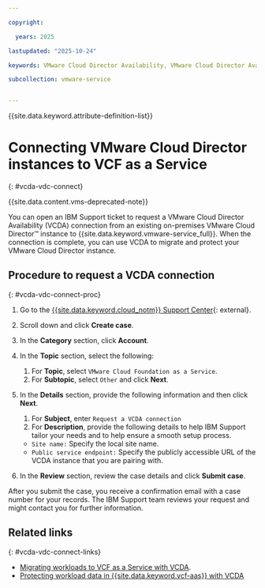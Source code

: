 ```yaml
---

copyright:

  years: 2025

lastupdated: "2025-10-24"

keywords: VMware Cloud Director Availability, VMware Cloud Director Availability disaster recovery, on-premises VMware Cloud Director

subcollection: vmware-service


---
```


{{site.data.keyword.attribute-definition-list}}

# Connecting VMware Cloud Director instances to VCF as a Service
{: #vcda-vdc-connect}

{{site.data.content.vms-deprecated-note}}

You can open an IBM Support ticket to request a VMware Cloud Director Availability (VCDA) connection from an existing on-premises VMware Cloud Director™ instance to {{site.data.keyword.vmware-service_full}}. When the connection is complete, you can use VCDA to migrate and protect your VMware Cloud Director instance.

## Procedure to request a VCDA connection
{: #vcda-vdc-connect-proc}

1. Go to the [{{site.data.keyword.cloud_notm}} Support Center](https://cloud.ibm.com/unifiedsupport/supportcenter){: external}.
2. Scroll down and click **Create case**.
3. In the **Category** section, click **Account**.
4. In the **Topic** section, select the following:
    1. For **Topic**, select `VMware Cloud Foundation as a Service`.
    2. For **Subtopic**, select `Other` and click **Next**.
5. In the **Details** section, provide the following information and then click **Next**.
    1. For **Subject**, enter `Request a VCDA connection`
    2. For **Description**, provide the following details to help IBM Support tailor your needs and to help ensure a smooth setup process.

    * `Site name:` Specify the local site name.
    * `Public service endpoint:` Specify the publicly accessible URL of the VCDA instance that you are pairing with.

6. In the **Review** section, review the case details and click **Submit case**.

After you submit the case, you receive a confirmation email with a case number for your records. The IBM Support team reviews your request and might contact you for further information.

## Related links
{: #vcda-vdc-connect-links}

* [Migrating workloads to VCF as a Service with VCDA](/docs/vmware-service?topic=vmware-service-tenant-vcda).
* [Protecting workload data in {{site.data.keyword.vcf-aas}} with VCDA](/docs/vmware-service?topic=vmware-service-tenant-vcda-dr)
